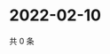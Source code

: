 # 2022-02-10

共 0 条

<!-- BEGIN WEIBO -->
<!-- 最后更新时间 Thu Feb 10 2022 21:13:48 GMT+0800 (China Standard Time) -->

<!-- END WEIBO -->
